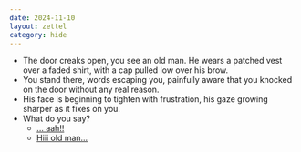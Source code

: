 ```yaml
---
date: 2024-11-10
layout: zettel
category: hide
---
```

- The door creaks open, you see an old man. He wears a patched vest over a faded shirt, with a cap pulled low over his brow.
- You stand there, words escaping you, painfully aware that you knocked on the door without any real reason.
- His face is beginning to tighten with frustration, his gaze growing sharper as it fixes on you. 
- What do you say?
	- [... aah!!](question)
	- [Hiii old man...](question.md)